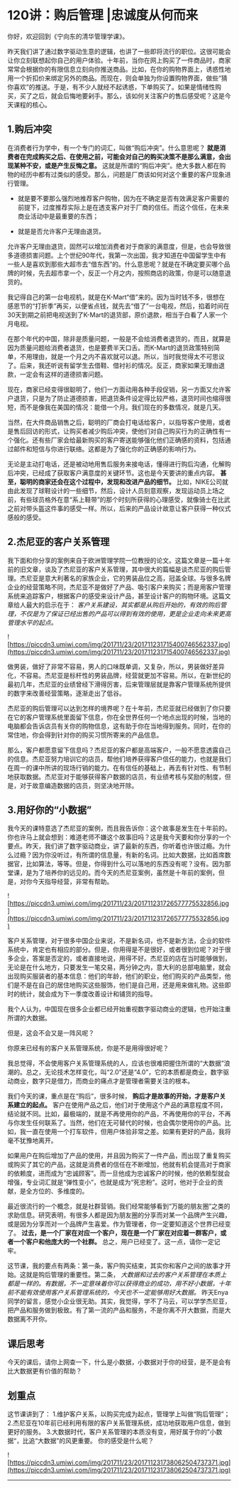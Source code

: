 # 120讲：购后管理 |忠诚度从何而来

你好，欢迎回到《宁向东的清华管理学课》。

昨天我们讲了通过数字驱动生意的逻辑，也讲了一些即将流行的职位。这很可能会让你立刻联想起你自己的用户体验。十年前，当你在网上购买了一件商品时，商家常常会根据你的有限信息立刻向你推送商品。比如，在你的购物界面上，诱惑性地用一个折扣价来绑定另外的商品。而现在，则会单独为你设置购物界面，做些“猜你喜欢”的推送。于是，有不少人就经不起诱惑，下单购买了。如果是情绪性购买，买了之后，就会后悔地要剁手。那么，该如何关注客户的售后感受呢？这是今天课程的核心。

## 1.购后冲突

在消费者行为学中，有一个专门的词汇，叫做“购后冲突”。什么意思呢？ **就是消费者在完成购买之后、在使用之前，可能会对自己的购买决策不是那么满意，会出现某种不安，或是产生反悔之意。** 这就是所谓的“购后冲突”。绝大多数人都在购物的经历中都有过类似的感受。那么，问题是厂商该如何对这个重要的客户现象进行管理。

* 就是要不要那么强烈地推荐客户购物，因为在不确定是否有效满足客户需要的前提下，过度推荐实际上是在透支客户对于厂商的信任。而这个信任，在未来商业活动中是最重要的东西；

* 就是是否允许客户无理由退货。

允许客户无理由退货，固然可以增加消费者对于商家的满意度，但是，也会导致很多道德损害问题。上个世纪90年代，我第一次出国，我才知道在中国留学生中有一些人是喜欢到那些大超市去“借东西”的。什么意思呢？就是在不确定要买哪个品牌的时候，先去超市拿一个，反正一个月之内，按照商店的政策，你是可以随意退货的。

我记得自己的第一台电视机，就是在K-Mart“借”来的。因为当时钱不多，很想在感恩节的“打折季”再买，以便省点钱，就先去“借了”一台电视，然后，掐着时间在30天到期之前把电视送到了K-Mart的退货部，原价退款，相当于白看了人家一个月电视。

在那个年代的中国，除非是质量问题，一般是不会给消费者退货的，而且，就算是因为质量问题给消费者退货，也是要费半天口舌。而K-Mart的退货政策特别简单，不用理由，就是一个月之内不喜欢就可以退。所以，当时我觉得太不可思议了。后来，我还听说有留学生去借鞋、借衬衫的情况。反正，商家如果无理由退款，一定会有这样的道德损害问题。

现在，商家已经变得很聪明了，他们一方面动用各种手段促销，另一方面又允许客户退货，只是为了防止道德损害，把退货条件设定得比较严格，退货时间也缩得很短，而不是像我在美国的情况：能借一个月。我们现在的多数情况，就是几天。

当然，在大件商品销售之后，聪明的厂商会打电话给客户，以指导客户使用，或者是售后回访的形式，让购买者减少购后冲突，使他们对自己购买行为的正确性有一个强化。还有些厂家会给最新购买的客户寄送能够强化他们正确感的资料，包括通过邮件和短信与你进行联络。这都是为了强化你的正确感的影响行为。

无论是主动打电话，还是被动地用售后服务来接电话，懂得进行购后沟通，化解购后冲突，已经成了获取客户满意度的关键环节。这也是今天要讲的重点内容。 **甚至，聪明的商家还会在这个过程中，发现和改进产品的细节。** 比如，NIKE公司就由此发现了球鞋设计的一些细节，然后，设计人员刻意观察，发现运动员上场之前，有些球员格外在意“系上鞋带”的那个时刻所获得的心理感受，就像骑士在比武之前对带头盔这件事的感受一样。所以，后来的产品设计故意让客户获得一种仪式感般的感受。

## 2.杰尼亚的客户关系管理

我下面和你分享的案例来自于欧洲管理学院一位教授的论文。这篇文章是一篇十年前的旧文章，谈及了杰尼亚的客户关系管理，其中很大的篇幅是谈杰尼亚的购后管理。杰尼亚是意大利著名的家族企业，它的男装品位之高，冠盖全球。与很多名牌企业的经营策略不同，杰尼亚不是做好了产品、吸引客户来购买；而是用客户管理系统来追踪客户，根据客户的感受来设计产品，甚至设计客户的购物环境。这篇文章给人最大的启示在于： *客户关系建设，其实都是从购后开始的，有效的购后管理，不仅是为了保证已经出售的产品可以得到有效的使用，更是企业走向未来更高管理水平的起点。*

![https://piccdn3.umiwi.com/img/201711/23/201711231715400746562337.jpg](https://piccdn3.umiwi.com/img/201711/23/201711231715400746562337.jpg)

做男装，做好了非常不容易，男人的口味既单调，又复杂，所以，男装做好差异化，不容易。杰尼亚是标杆性的男装品牌，经营就更加不容易。所以，在新世纪的最初几年，杰尼亚的业绩曾经下滑得厉害，后来管理层就是靠客户管理系统所提供的数字来改善经营策略，逐渐走出了低谷。

杰尼亚的购后管理可以达到怎样的境界呢？在十年前，杰尼亚就已经做到了你只要在它的客户管理系统里面留下信息，你在全世界任何一个地点出现的时候，当地的电脑都会告诉店员有关你的购物信息，这有助于你在当地得到服务。同时，在你的常住地，你会得到针对你的购买习惯所寄来的产品信息。

那么，客户都愿意留下信息吗？杰尼亚的客户都是高端客户，一般不愿意透露自己的信息。杰尼亚努力培训它的店员，帮他们培养获得客户信任的能力，也就是我们在周一的课中所讲的现场行销的能力。在有信任的基础上，再去有针对性、有节制地获取数据。杰尼亚对于能够获得客户数据的店员，有业绩考核与奖励的制度，但是，对于故意编造数据的店员，则坚决地开除。

## 3.用好你的“小数据”

我今天的课特意选了杰尼亚的案例，而且我告诉你：这个故事是发生在十年前的。你也许马上就会想到：难道老师不嫌这个故事旧吗？这是我今天要和你分享的一个要点。昨天，我们讲了数字驱动商业，讲了最新的东西，你听着也许很过瘾。为什么过瘾？因为你没听过，有所谓的信息量，有新的名词。比如大数据，比如首席数据官，比如算法，等等。但是，你得到什么可以落地的东西没有呢？没有。因为那堂课，是为了培养你的远见的。而今天的杰尼亚案例，虽然是十年前的案例，但是，对你今天指导经营，非常有帮助。

![https://piccdn3.umiwi.com/img/201711/23/201711231726577775532856.jpg](https://piccdn3.umiwi.com/img/201711/23/201711231726577775532856.jpg)

客户关系管理，对于很多中国企业来说，不是新名词，也不是新方法，企业的软件系统中，肯定也有相应的部分。但是，你用得是不是很好，或者很到位呢？对于很多企业，答案是否定的，或者直接地说，用得不好。杰尼亚的店在当时能够做到，无论是在什么地方，只要发生一笔交易，两分钟之内，意大利的总部电脑里，就会出现购买服装者的基本信息：他们的年龄，他们的职业，他们购买的产品类型，他们是不是在自己的居住地购买这些服饰，他们是自己用，还是用来做礼物。这些即时的统计，就会成为下一季度改善设计和铺货的指导。

我个人认为，中国现在很多企业都已经开始重视数字驱动商业的逻辑，也开始注重所谓的大数据。

但是，这会不会又是一阵风呢？

你原来已经有的客户关系管理系统，你是不是用得很好呢？

我总觉得，不会使用客户关系管理系统的人，应该也很难把握住所谓的“大数据”浪潮的。总之，无论技术怎样变化，叫“2.0”还是“4.0”，它的本质都是商业，数字驱动商业，数字只是借力，而商业的痛点才是管理者需要关注的根本。

我们今天的课，重点是在“购后”，很多时候， **购后才是故事的开始，才是客户关系建立的起点。** 客户在使用产品之后，他们对于使用这个产品的满意程度不同，结论就不同。比如，最极端的，就是不再使用你的产品，不再使用你的平台，不再与你发生任何联系了。当然，他们在无可替代的时候，也会偶尔使用你的产品。比如，我一直在使用一个打车软件，但用户体验非常之差。如果有更好的产品，我将毫不犹豫地离开。

如果用户在购后增加了产品的使用，并且因为购买了一件产品，而出现了重复购买或购买了其它的产品，这就是消费者的信任在不断增加，他就有机会提高对于商家的依赖度，进而成为“忠诚顾客”。而一旦他成为忠诚客户的时候，他的依赖型就会增强，专业词汇就是“弹性变小”，也就是成为“死忠粉”。这时，他对于企业的贡献，是全方位的、多维度的。

最近很流行的一个概念，就是社群营销。我们经常能够看到“万能的朋友圈”之类的求助信息。研究表明，有很多人都是因为朋友圈的分享而对某一个品牌产生兴趣，或是因为分享而对一个品牌产生喜爱。作为管理者，你一定要知道这个世界已经变了。 **过去，是一个厂家在对应一个客户，现在是一个厂家在对应着一群客户，或者一个客户和他庞大的一个社群。** 总之，用户已经变了。这一点，请你一定记牢。

这节课，我的要点有两条：第一条，客户购买结束，其实你和客户之间的故事才开始。这就是购后管理的重要性。第二条， *大数据和过去的客户关系管理在本质上都是一样的。有数据，不一定意味着你可以获得商业的成功，用不好小数据，十年前不能有效使用客户关系管理系统的，今天也不一定能够用好大数据。* 昨天Enya同学的留言，感觉小企业很无助。其实，我觉得，学不了马云，可以学学杰尼亚，把产品和服务做到极致。有了第一流的产品和服务，不是你离不开大数据，而是大数据离不开你。

## 课后思考

今天的课后，请你上网查一下，什么是小数据，小数据对于你的经营，是不是会有比大数据更有价值的帮助？

## 划重点

这节课讲到了：
1.维护客户关系，以购买完成为起点，管理学上叫做“购后管理”；
2.杰尼亚在10年前已经利用有限的客户关系管理系统，成功地获取用户信息，做到更好的服务。
3.大数据时代，客户关系管理的本质没有变，用好属于你的”小数据“，比追“大数据”的风更重要。
你的感受是什么呢？

![https://piccdn3.umiwi.com/img/201711/23/201711231738062504737371.jpg](https://piccdn3.umiwi.com/img/201711/23/201711231738062504737371.jpg)

---
